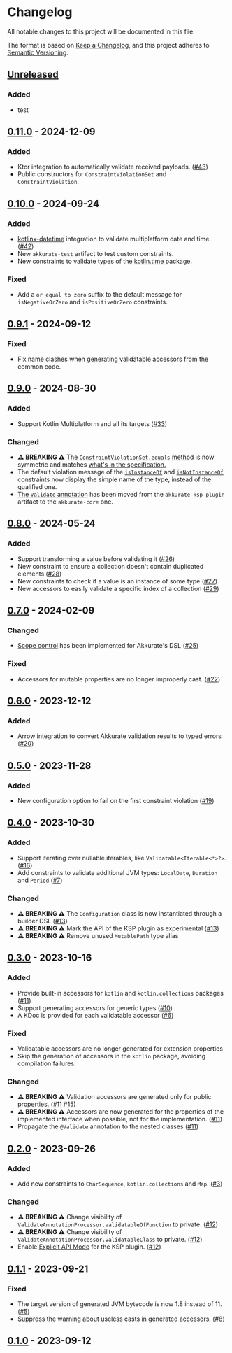 # Changelog
All notable changes to this project will be documented in this file.

The format is based on [Keep a Changelog](https://keepachangelog.com/en/1.0.0/), and this project adheres
to [Semantic Versioning](https://semver.org/spec/v2.0.0.html).

## [Unreleased]
### Added
- test

## [0.11.0] - 2024-12-09
### Added
- Ktor integration to automatically validate received payloads. ([#43](https://github.com/nesk/akkurate/issues/43))
- Public constructors for `ConstraintViolationSet` and `ConstraintViolation`.

## [0.10.0] - 2024-09-24
### Added
- [kotlinx-datetime](https://github.com/Kotlin/kotlinx-datetime) integration to validate multiplatform date and time. ([#42](https://github.com/nesk/akkurate/issues/42))
- New `akkurate-test` artifact to test custom constraints.
- New constraints to validate types of the [kotlin.time](https://kotlinlang.org/api/latest/jvm/stdlib/kotlin.time/) package.

### Fixed
- Add a `or equal to zero` suffix to the default message for `isNegativeOrZero` and `isPositiveOrZero` constraints.

## [0.9.1] - 2024-09-12
### Fixed
- Fix name clashes when generating validatable accessors from the common code.

## [0.9.0] - 2024-08-30
### Added
- Support Kotlin Multiplatform and all its targets ([#33](https://github.com/nesk/akkurate/issues/33))

### Changed
- **⚠️ BREAKING ⚠️** [The `ConstraintViolationSet.equals` method](https://akkurate.dev/api/akkurate-core/dev.nesk.akkurate.constraints/-constraint-violation-set/equals.html) is now symmetric and matches [what's in the specification.](https://kotlinlang.org/api/latest/jvm/stdlib/kotlin/-any/equals.html)
- The default violation message of the [`isInstanceOf`](https://akkurate.dev/api/akkurate-core/dev.nesk.akkurate.constraints.builders/is-instance-of.html) and [`isNotInstanceOf`](https://akkurate.dev/api/akkurate-core/dev.nesk.akkurate.constraints.builders/is-not-instance-of.html) constraints now display the simple name of the type, instead of the qualified one.
- [The `Validate` annotation](https://akkurate.dev/api/akkurate-core/dev.nesk.akkurate.annotations/-validate/index.html) has been moved from the `akkurate-ksp-plugin` artifact to the `akkurate-core` one.

## [0.8.0] - 2024-05-24
### Added
- Support transforming a value before validating it ([#26](https://github.com/nesk/akkurate/issues/26))
- New constraint to ensure a collection doesn't contain duplicated elements ([#28](https://github.com/nesk/akkurate/issues/28))
- New constraints to check if a value is an instance of some type ([#27](https://github.com/nesk/akkurate/issues/27))
- New accessors to easily validate a specific index of a collection ([#29](https://github.com/nesk/akkurate/issues/29))

## [0.7.0] - 2024-02-09
### Changed
- [Scope control](https://kotlinlang.org/docs/type-safe-builders.html#scope-control-dslmarker) has been implemented for Akkurate's DSL ([#25](https://github.com/nesk/akkurate/issues/25))

### Fixed
- Accessors for mutable properties are no longer improperly cast. ([#22](https://github.com/nesk/akkurate/issues/22))

## [0.6.0] - 2023-12-12
### Added
- Arrow integration to convert Akkurate validation results to typed errors ([#20](https://github.com/nesk/akkurate/issues/20))

## [0.5.0] - 2023-11-28
### Added
- New configuration option to fail on the first constraint violation ([#19](https://github.com/nesk/akkurate/issues/19))

## [0.4.0] - 2023-10-30
### Added
- Support iterating over nullable iterables, like `Validatable<Iterable<*>?>`. ([#16](https://github.com/nesk/akkurate/issues/16))
- Add constraints to validate additional JVM types: `LocalDate`, `Duration` and `Period` ([#7](https://github.com/nesk/akkurate/issues/7))

### Changed
- **⚠️ BREAKING ⚠️** The `Configuration` class is now instantiated through a builder DSL ([#13](https://github.com/nesk/akkurate/issues/13))
- **⚠️ BREAKING ⚠️** Mark the API of the KSP plugin as experimental ([#13](https://github.com/nesk/akkurate/issues/13))
- **⚠️ BREAKING ⚠️** Remove unused `MutablePath` type alias

## [0.3.0] - 2023-10-16
### Added
- Provide built-in accessors for `kotlin` and `kotlin.collections` packages ([#11](https://github.com/nesk/akkurate/issues/11))
- Support generating accessors for generic types ([#10](https://github.com/nesk/akkurate/issues/10))
- A KDoc is provided for each validatable accessor ([#6](https://github.com/nesk/akkurate/issues/6))

### Fixed
- Validatable accessors are no longer generated for extension properties
- Skip the generation of accessors in the `kotlin` package, avoiding compilation failures.

### Changed
- **⚠️ BREAKING ⚠️** Validation accessors are generated only for public properties. ([#11](https://github.com/nesk/akkurate/issues/11) [#15](https://github.com/nesk/akkurate/issues/15))
- **⚠️ BREAKING ⚠️** Accessors are now generated for the properties of the implemented interface when possible, not for the implementation. ([#11](https://github.com/nesk/akkurate/issues/11))
- Propagate the `@Validate` annotation to the nested classes ([#11](https://github.com/nesk/akkurate/issues/11))

## [0.2.0] - 2023-09-26
### Added
- Add new constraints to `CharSequence`, `kotlin.collections` and `Map`. ([#3](https://github.com/nesk/akkurate/issues/3))

### Changed
- **⚠️ BREAKING ⚠️** Change visibility of `ValidateAnnotationProcessor.validatableOfFunction` to private. ([#12](https://github.com/nesk/akkurate/issues/12))
- **⚠️ BREAKING ⚠️** Change visibility of `ValidateAnnotationProcessor.validatableClass` to private. ([#12](https://github.com/nesk/akkurate/issues/12))
- Enable [Explicit API Mode](https://kotlinlang.org/docs/jvm-api-guidelines-backward-compatibility.html#explicit-api-mode) for the KSP plugin. ([#12](https://github.com/nesk/akkurate/issues/12))

## [0.1.1] - 2023-09-21
### Fixed
- The target version of generated JVM bytecode is now 1.8 instead of 11. ([#5](https://github.com/nesk/akkurate/issues/5))
- Suppress the warning about useless casts in generated accessors. ([#8](https://github.com/nesk/akkurate/issues/8))

## [0.1.0] - 2023-09-12
[Unreleased]: https://github.com/nesk/akkurate/compare/0.11.0...HEAD
[0.11.0]: https://github.com/nesk/akkurate/compare/0.10.0...0.11.0
[0.10.0]: https://github.com/nesk/akkurate/compare/0.9.1...0.10.0
[0.9.1]: https://github.com/nesk/akkurate/compare/0.9.0...0.9.1
[0.9.0]: https://github.com/nesk/akkurate/compare/0.8.0...0.9.0
[0.8.0]: https://github.com/nesk/akkurate/compare/0.7.0...0.8.0
[0.7.0]: https://github.com/nesk/akkurate/compare/0.6.0...0.7.0
[0.6.0]: https://github.com/nesk/akkurate/compare/0.5.0...0.6.0
[0.5.0]: https://github.com/nesk/akkurate/compare/0.4.0...0.5.0
[0.4.0]: https://github.com/nesk/akkurate/compare/0.3.0...0.4.0
[0.3.0]: https://github.com/nesk/akkurate/compare/0.2.0...0.3.0
[0.2.0]: https://github.com/nesk/akkurate/compare/0.1.1...0.2.0
[0.1.1]: https://github.com/nesk/akkurate/compare/0.1.0...0.1.1
[0.1.0]: https://github.com/nesk/akkurate/releases/tag/0.1.0
